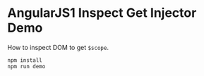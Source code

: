 AngularJS1 Inspect Get Injector Demo
====================================

How to inspect DOM to get `$scope`.

```
npm install
npm run demo
```
